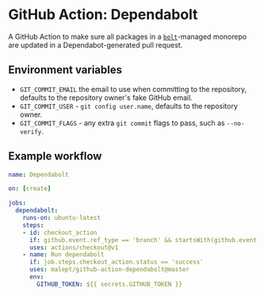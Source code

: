 # GitHub Action: Dependabolt

A GitHub Action to make sure all packages in a [`bolt`](http://boltpkg.com/)-managed monorepo are
updated in a Dependabot-generated pull request.

## Environment variables

* `GIT_COMMIT_EMAIL` the email to use when committing to the repository, defaults to the repository
  owner's fake GitHub email.
* `GIT_COMMIT_USER` - `git config user.name`, defaults to the repository owner.
* `GIT_COMMIT_FLAGS` - any extra `git commit` flags to pass, such as `--no-verify`.

## Example workflow

```yaml
name: Dependabolt

on: [create]

jobs:
  dependabolt:
    runs-on: ubuntu-latest
    steps:
    - id: checkout_action
      if: github.event.ref_type == 'branch' && startsWith(github.event.ref, 'dependabot/')
      uses: actions/checkout@v1
    - name: Run dependabolt
      if: job.steps.checkout_action.status == 'success'
      uses: malept/github-action-dependabolt@master
      env:
        GITHUB_TOKEN: ${{ secrets.GITHUB_TOKEN }}
```
